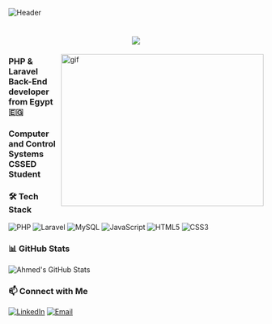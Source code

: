 ![Header](https://user-images.githubusercontent.com/80781196/190216139-7697aa5a-c9a0-4bd6-80bf-3aca76a2e1c8.gif)

<h1 align="center">
    <img src="https://readme-typing-svg.herokuapp.com/?font=Righteous&size=35&center=true&vCenter=true&width=700&height=70&duration=4500&lines=Hi+There+!+👋;+I'm+Ahmed+Wael+!;Laravel+Back-End+Developer" />
</h1>

<img align="right" width="400" height=300 src="https://github.com/user-attachments/assets/ed4d4dd5-1d8e-4fde-89dc-2250f3dad699" alt="gif" /> 
<h3 align="left">PHP & Laravel Back-End developer from Egypt 🇪🇬️</h3>
<h3 align="left">Computer and Control Systems CSSED Student</h3>


 
### 🛠 Tech Stack
![PHP](https://img.shields.io/badge/PHP-777BB4?style=for-the-badge&logo=php&logoColor=white)
![Laravel](https://img.shields.io/badge/Laravel-FF2D20?style=for-the-badge&logo=laravel&logoColor=white)
![MySQL](https://img.shields.io/badge/MySQL-4479A1?style=for-the-badge&logo=mysql&logoColor=white)
![JavaScript](https://img.shields.io/badge/JavaScript-F7DF1E?style=for-the-badge&logo=javascript&logoColor=black)
![HTML5](https://img.shields.io/badge/HTML5-E34F26?style=for-the-badge&logo=html5&logoColor=white)
![CSS3](https://img.shields.io/badge/CSS3-1572B6?style=for-the-badge&logo=css3&logoColor=white)

### 📊 GitHub Stats
![Ahmed's GitHub Stats](https://github-readme-stats.vercel.app/api?username=a7medwael10&show_icons=true&theme=radical)

### 📫 Connect with Me
[![LinkedIn](https://img.shields.io/badge/LinkedIn-0077B5?style=for-the-badge&logo=linkedin&logoColor=white)](https://www.linkedin.com/in/a7med-wael/)
[![Email](https://img.shields.io/badge/Email-D14836?style=for-the-badge&logo=gmail&logoColor=white)](mailto:ahmed.wael1025@gmail.com)

